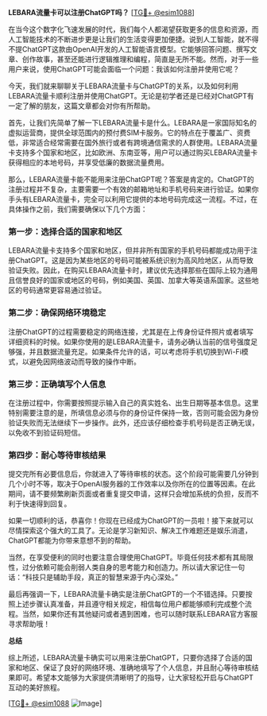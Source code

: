 **LEBARA流量卡可以注册ChatGPT吗？** [[TG💪+ @esim1088](https://t.me/s/esim1088)]

在当今这个数字化飞速发展的时代，我们每个人都渴望获取更多的信息和资源，而人工智能技术的不断进步更是让我们的生活变得更加便捷。说到人工智能，就不得不提ChatGPT这款由OpenAI开发的人工智能语言模型。它能够回答问题、撰写文章、创作故事，甚至还能进行逻辑推理和编程，简直是无所不能。然而，对于一些用户来说，使用ChatGPT可能会面临一个问题：我该如何注册并使用它呢？

今天，我们就来聊聊关于LEBARA流量卡与ChatGPT的关系，以及如何利用LEBARA流量卡顺利注册并使用ChatGPT。无论是初学者还是已经对ChatGPT有一定了解的朋友，这篇文章都会对你有所帮助。

首先，让我们先简单了解一下LEBARA流量卡是什么。LEBARA是一家国际知名的虚拟运营商，提供全球范围内的预付费SIM卡服务。它的特点在于覆盖广、资费低，非常适合经常需要在国外旅行或者有跨境通信需求的人群使用。LEBARA流量卡支持多个国家和地区，比如欧洲、东南亚等，用户可以通过购买LEBARA流量卡获得相应的本地号码，并享受低廉的数据流量费用。

那么，LEBARA流量卡能不能用来注册ChatGPT呢？答案是肯定的。ChatGPT的注册过程并不复杂，主要需要一个有效的邮箱地址和手机号码来进行验证。如果你手头有LEBARA流量卡，完全可以利用它提供的本地号码完成这一流程。不过，在具体操作之前，我们需要确保以下几个方面：

### 第一步：选择合适的国家和地区

LEBARA流量卡支持多个国家和地区，但并非所有国家的手机号码都能成功用于注册ChatGPT。这是因为某些地区的号码可能被系统识别为高风险地区，从而导致验证失败。因此，在购买LEBARA流量卡时，建议优先选择那些在国际上较为通用且信誉良好的国家或地区的号码，例如美国、英国、加拿大等英语系国家。这些地区的号码通常更容易通过验证。

### 第二步：确保网络环境稳定

注册ChatGPT的过程需要稳定的网络连接，尤其是在上传身份证件照片或者填写详细资料的时候。如果你使用的是LEBARA流量卡，请务必确认当前的信号强度足够强，并且数据流量充足。如果条件允许的话，可以考虑将手机切换到Wi-Fi模式，以避免因网络波动而导致的操作中断。

### 第三步：正确填写个人信息

在注册过程中，你需要按照提示输入自己的真实姓名、出生日期等基本信息。这里特别需要注意的是，所填信息必须与你的身份证件保持一致，否则可能会因为身份验证失败而无法继续下一步操作。此外，还应该仔细检查手机号码是否正确无误，以免收不到验证码短信。

### 第四步：耐心等待审核结果

提交完所有必要信息后，你就进入了等待审核的状态。这个阶段可能需要几分钟到几个小时不等，取决于OpenAI服务器的工作效率以及你所在的位置等因素。在此期间，请不要频繁刷新页面或者重复提交申请，这样只会增加系统的负担，反而不利于快速得到回复。

如果一切顺利的话，恭喜你！你现在已经成为ChatGPT的一员啦！接下来就可以尽情探索这个强大的工具了。无论是学习新知识、解决工作难题还是娱乐消遣，ChatGPT都能为你带来意想不到的帮助。

当然，在享受便利的同时也要注意合理使用ChatGPT。毕竟任何技术都有其局限性，过分依赖可能会削弱人类自身的思考能力和创造力。所以请大家记住一句话：“科技只是辅助手段，真正的智慧来源于内心深处。”

最后再强调一下，LEBARA流量卡确实是注册ChatGPT的一个不错选择。只要按照上述步骤认真准备，并且遵守相关规定，相信每位用户都能够顺利完成整个流程。当然，如果你还有其他疑问或者遇到困难，也可以随时联系LEBARA官方客服寻求帮助哦！

**总结**

综上所述，LEBARA流量卡确实可以用来注册ChatGPT，只要你选择了合适的国家和地区、保证了良好的网络环境、准确地填写了个人信息，并且耐心等待审核结果即可。希望本文能够为大家提供清晰明了的指导，让大家轻松开启与ChatGPT互动的美好旅程。

[[TG💪+ @esim1088](https://t.me/s/esim1088) ![Image](https://i.postimg.cc/4NQfJmqS/Snipaste-2025-05-13-00-14-12.png)]